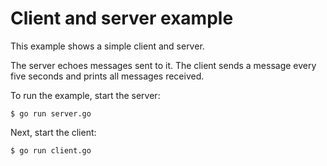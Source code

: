 # Client and server example

This example shows a simple client and server.

The server echoes messages sent to it. The client sends a message every five
seconds and prints all messages received.

To run the example, start the server:

    $ go run server.go

Next, start the client:

    $ go run client.go

